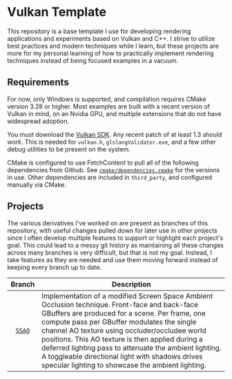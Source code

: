 # Vulkan Template

This repository is a base template I use for developing rendering applications and experiments based on Vulkan and C++. I strive to utilize best practices and modern techniques while I learn, but these projects are more for my personal learning of how to practically implement rendering techniques instead of being focused examples in a vacuum.

## Requirements

For now, only Windows is supported, and compilation requires CMake version 3.28 or higher. Most examples are built with a recent version of Vulkan in mind, on an Nvidia GPU, and multiple extensions that do not have widespread adoption.

You must download the [Vulkan SDK](https://vulkan.lunarg.com/). Any recent patch of at least 1.3 should work. This is needed for `vulkan.h`, `glslangValidator.exe`, and a few other debug utilities to be present on the system.

CMake is configured to use FetchContent to pull all of the following dependencies from Github. See [`cmake/dependencies.cmake`](cmake/dependencies.cmake) for the versions in use. Other dependencies are included in `third_party`, and configured manually via CMake.

## Projects

The various derivatives I've worked on are present as branches of this repository, with useful changes pulled down for later use in other projects since I often develop multiple features to support or highlight each project's goal. This could lead to a messy git history as maintaining all these changes across many branches is very difficult, but that is not my goal. Instead, I take features as they are needed and use them moving forward instead of keeping every branch up to date.

| Branch | Description|
| :---: | --- |
| [`SSAO`](/../../tree/SSAO) | Implementation of a modified Screen Space Ambient Occlusion technique. Front-face and back-face GBuffers are produced for a scene. Per frame, one compute pass per GBuffer modulates the single channel AO texture using occluder/occludee world positions. This AO texture is then applied during a deferred lighting pass to attenuate the ambient lighting. A toggleable directional light with shadows drives specular lighting to showcase the ambient lighting. |